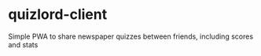 # quizlord-client
Simple PWA to share newspaper quizzes between friends, including scores and stats
